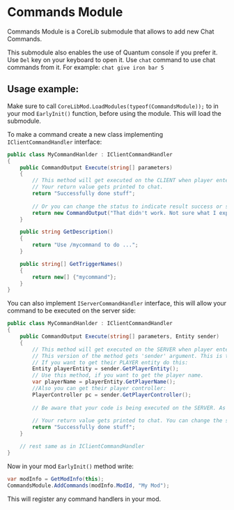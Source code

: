 ﻿# Commands Module <!-- {docsify-ignore-all} -->
Commands Module is a CoreLib submodule that allows to add new Chat Commands.

This submodule also enables the use of Quantum console if you prefer it. Use `Del` key on your keyboard to open it. Use `chat` command to use chat commands from it. For example: `chat give iron bar 5`

## Usage example:
Make sure to call `CoreLibMod.LoadModules(typeof(CommandsModule));` to in your mod `EarlyInit()` function, before using the module. This will load the submodule.

To make a command create a new class implementing `IClientCommandHandler` interface:
```cs
public class MyCommandHanlder : IClientCommandHandler
{
    public CommandOutput Execute(string[] parameters)
    {
        // This method will get executed on the CLIENT when player enters the command.
        // Your return value gets printed to chat.
        return "Successfully done stuff";
        
        // Or you can change the status to indicate result success or something else
        return new CommandOutput("That didn't work. Not sure what I expected...", CommandStatus.Error);
    }

    public string GetDescription()
    {
        return "Use /mycommand to do ...";
    }

    public string[] GetTriggerNames()
    {
        return new[] {"mycommand"};
    }
}
```

You can also implement `IServerCommandHandler` interface, this will allow your command to be executed on the server side:

```cs
public class MyCommandHanlder : IClientCommandHandler
{
    public CommandOutput Execute(string[] parameters, Entity sender)
    {
        // This method will get executed on the SERVER when player enters the command.
        // This version of the method gets 'sender' argument. This is the entity representing player connection who executed the command.
        // If you want to get their PLAYER entity do this:
        Entity playerEntity = sender.GetPlayerEntity();
        // Use this method, if you want to get the player name.
        var playerName = playerEntity.GetPlayerName();
        //Also you can get their player controller:
        PlayerController pc = sender.GetPlayerController();
        
        // Be aware that your code is being executed on the SERVER. As such don't try to access client specific things here.
        
        // Your return value gets printed to chat. You can change the status to indicate result success or something else
        return "Successfully done stuff";
    }

    // rest same as in IClientCommandHandler
}
```

Now in your mod `EarlyInit()` method write:
```cs
var modInfo = GetModInfo(this);
CommandsModule.AddCommands(modInfo.ModId, "My Mod");
```
This will register any command handlers in your mod.
